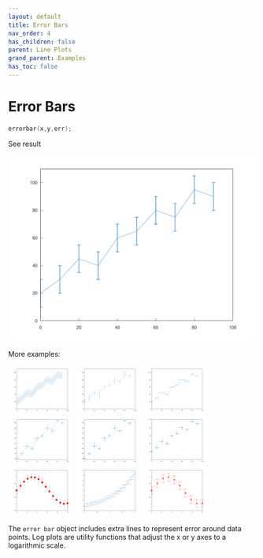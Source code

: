 ```yaml
---
layout: default
title: Error Bars
nav_order: 4
has_children: false
parent: Line Plots
grand_parent: Examples
has_toc: false
---
```

# Error Bars

```cpp
errorbar(x,y,err);
```


See result
    
[![example_errorbar_1](../line_plot/errorbar/errorbar_1.svg)](https://github.com/alandefreitas/matplotplusplus/blob/master/examples/line_plot/errorbar/errorbar_1.cpp)

More examples:
    
[![example_errorbar_2](../line_plot/errorbar/errorbar_2_thumb.png)](https://github.com/alandefreitas/matplotplusplus/blob/master/examples/line_plot/errorbar/errorbar_2.cpp)  [![example_errorbar_3](../line_plot/errorbar/errorbar_3_thumb.png)](https://github.com/alandefreitas/matplotplusplus/blob/master/examples/line_plot/errorbar/errorbar_3.cpp)  [![example_errorbar_4](../line_plot/errorbar/errorbar_4_thumb.png)](https://github.com/alandefreitas/matplotplusplus/blob/master/examples/line_plot/errorbar/errorbar_4.cpp)  [![example_errorbar_5](../line_plot/errorbar/errorbar_5_thumb.png)](https://github.com/alandefreitas/matplotplusplus/blob/master/examples/line_plot/errorbar/errorbar_5.cpp)  [![example_errorbar_6](../line_plot/errorbar/errorbar_6_thumb.png)](https://github.com/alandefreitas/matplotplusplus/blob/master/examples/line_plot/errorbar/errorbar_6.cpp)  [![example_errorbar_7](../line_plot/errorbar/errorbar_7_thumb.png)](https://github.com/alandefreitas/matplotplusplus/blob/master/examples/line_plot/errorbar/errorbar_7.cpp)  [![example_errorbar_8](../line_plot/errorbar/errorbar_8_thumb.png)](https://github.com/alandefreitas/matplotplusplus/blob/master/examples/line_plot/errorbar/errorbar_8.cpp)  [![example_errorbar_9](../line_plot/errorbar/errorbar_9_thumb.png)](https://github.com/alandefreitas/matplotplusplus/blob/master/examples/line_plot/errorbar/errorbar_9.cpp)  [![example_errorbar_10](../line_plot/errorbar/errorbar_10_thumb.png)](https://github.com/alandefreitas/matplotplusplus/blob/master/examples/line_plot/errorbar/errorbar_10.cpp)
  

The `error bar` object includes extra lines to represent error around data points. Log plots are utility functions that adjust the x or y axes to a logarithmic scale. 



